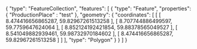 {
  "type": "FeatureCollection",
  "features": [
    {
      "type": "Feature",
      "properties": {
      "ProductionPlace" : "test"
      },
      "geometry": {
        "coordinates": [
          [
            [
              8.474416656865287,
              59.82967261513258
            ],
            [
              8.707744886499597,
              59.7759647624064
            ],
            [
              8.852124192421854,
              59.88378565049527
            ],
            [
              8.541049882939461,
              59.98732970184602
            ],
            [
              8.474416656865287,
              59.82967261513258
            ]
          ]
        ],
        "type": "Polygon"
      }
    }
  ]
}